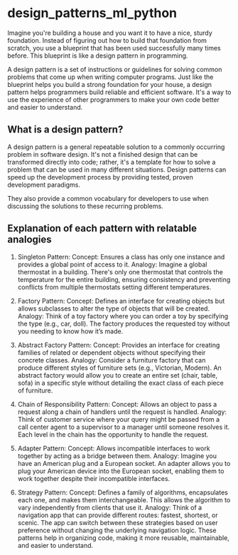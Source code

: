 # design_patterns_ml_python

Imagine you're building a house and you want it to have a nice, sturdy foundation. Instead of figuring out how to build that foundation from scratch, you use a blueprint that has been used successfully many times before. This blueprint is like a design pattern in programming.

A design pattern is a set of instructions or guidelines for solving common problems that come up when writing computer programs. Just like the blueprint helps you build a strong foundation for your house, a design pattern helps programmers build reliable and efficient software. It's a way to use the experience of other programmers to make your own code better and easier to understand.

## What is a design pattern?

A design pattern is a general repeatable solution to a commonly occurring problem in software design. It's not a finished design that can be transformed directly into code; rather, it's a template for how to solve a problem that can be used in many different situations. Design patterns can speed up the development process by providing tested, proven development paradigms. 

They also provide a common vocabulary for developers to use when discussing the solutions to these recurring problems.


## Explanation of each pattern with relatable analogies
1. Singleton Pattern:
Concept: Ensures a class has only one instance and provides a global point of access to it.
Analogy: Imagine a global thermostat in a building. There's only one thermostat that controls the temperature for the entire building, ensuring consistency and preventing conflicts from multiple thermostats setting different temperatures.

2. Factory Pattern:
Concept: Defines an interface for creating objects but allows subclasses to alter the type of objects that will be created.
Analogy: Think of a toy factory where you can order a toy by specifying the type (e.g., car, doll). The factory produces the requested toy without you needing to know how it’s made.

3. Abstract Factory Pattern:
Concept: Provides an interface for creating families of related or dependent objects without specifying their concrete classes.
Analogy: Consider a furniture factory that can produce different styles of furniture sets (e.g., Victorian, Modern). An abstract factory would allow you to create an entire set (chair, table, sofa) in a specific style without detailing the exact class of each piece of furniture.

4. Chain of Responsibility Pattern:
Concept: Allows an object to pass a request along a chain of handlers until the request is handled.
Analogy: Think of customer service where your query might be passed from a call center agent to a supervisor to a manager until someone resolves it. Each level in the chain has the opportunity to handle the request.

5. Adapter Pattern:
Concept: Allows incompatible interfaces to work together by acting as a bridge between them.
Analogy: Imagine you have an American plug and a European socket. An adapter allows you to plug your American device into the European socket, enabling them to work together despite their incompatible interfaces.

6. Strategy Pattern:
Concept: Defines a family of algorithms, encapsulates each one, and makes them interchangeable. This allows the algorithm to vary independently from clients that use it.
Analogy: Think of a navigation app that can provide different routes: fastest, shortest, or scenic. The app can switch between these strategies based on user preference without changing the underlying navigation logic.
These patterns help in organizing code, making it more reusable, maintainable, and easier to understand.

